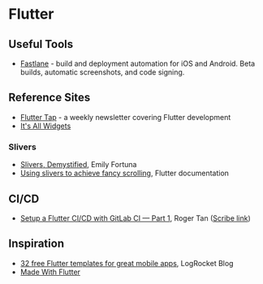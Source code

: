 # Flutter

## Useful Tools

- [Fastlane](https://fastlane.tools/) - build and deployment automation for iOS
  and Android. Beta builds, automatic screenshots, and code signing.

## Reference Sites

- [Flutter Tap](https://fluttertap.com/?utm_source=wiki.brianturchyn.net) - a
  weekly newsletter covering Flutter development
- [It's All Widgets](https://itsallwidgets.com/)

### Slivers

- [Slivers,
  Demystified](https://scribe.rip/flutter/slivers-demystified-6ff68ab0296f),
  Emily Fortuna
- [Using slivers to achieve fancy
  scrolling](https://docs.flutter.dev/development/ui/advanced/slivers), Flutter
  documentation

## CI/CD

- [Setup a Flutter CI/CD with GitLab CI — Part
  1](https://medium.com/kinandcartacreated/setup-a-flutter-ci-cd-with-gitlab-ci-part-1-8d40b7a3b3dc),
  Roger Tan ([Scribe
  link](https://scribe.rip/kinandcartacreated/setup-a-flutter-ci-cd-with-gitlab-ci-part-1-8d40b7a3b3dc))

## Inspiration

- [32 free Flutter templates for great mobile
  apps](https://blog.logrocket.com/32-free-flutter-templates-mobile-apps/?ref=wiki.brianturchyn.net),
  LogRocket Blog
- [Made With Flutter](https://madewithflutter.net/?ref=wiki.brianturchyn.net)
